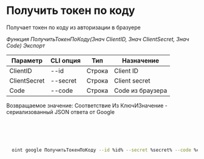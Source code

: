 ﻿---
sidebar_position: 2
---

# Получить токен по коду
 Получает токен по коду из авторизации в бразуере


*Функция ПолучитьТокенПоКоду(Знач ClientID, Знач ClientSecret, Знач Code) Экспорт*

  | Параметр | CLI опция | Тип | Назначение |
  |-|-|-|-|
  | ClientID | --id | Строка | Client ID |
  | ClientSecret | --secret | Строка | Client secret |
  | Code | --code | Строка | Code из браузера |

  
  Возвращаемое значение:   Соответствие Из КлючИЗначение - сериализованный JSON ответа от Google

```bsl title="Пример кода"
	

	
```

```sh title="Пример команды CLI"
    
  oint google ПолучитьТокенПоКоду --id %id% --secret %secret% --code %code%

```


```json title="Результат"



```
